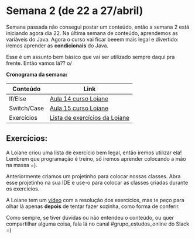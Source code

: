 # Semana 2 (de 22 a 27/abril)

Semana passada não consegui postar um conteúdo, então a semana 2 está iniciando agora dia 22. Na última semana de conteúdo, aprendemos as variáveis do Java. Agora o curso vai ficar beeem mais legal e divertido: iremos aprender as **condicionais** do Java.

Esse é um assunto bem básico que vai ser utilizado sempre daqui pra frente. Então vamos lá?? o/

**Cronograma da semana:**

| Conteúdo | Link |
| --- | --- |
| If/Else | [Aula 14 curso Loiane](https://www.youtube.com/watch?v=ELBqT_rueAQ&list=PLGxZ4Rq3BOBq0KXHsp5J3PxyFaBIXVs3r&index=14) |
| Switch/Case | [Aula 15 curso Loiane](https://www.youtube.com/watch?v=JTLgFZyBUN4&list=PLGxZ4Rq3BOBq0KXHsp5J3PxyFaBIXVs3r&index=19) |
| Exercícios | [Lista de exercícios da Loiane](https://www.slideshare.net/loianeg/curso-java-basico-exercicios-aulas-14-15) |


## Exercícios:

A Loiane criou uma lista de exercício bem legal, então iremos utilizar ela! Lembrem que programação é treino, só iremos aprender colocando a mão na massa =).

Anteriormente criamos um projetinho para colocar nossas classes. Abra esse projetinho na sua IDE e use-o para colocar as classes criadas durante os exercícios.

A Loiane tem um [vídeo](https://www.youtube.com/watch?v=-BpAWP6T6a8&list=PLGxZ4Rq3BOBq0KXHsp5J3PxyFaBIXVs3r&index=20) com a resolução dos exercícios, mas te peço para olhar lá apenas **depois** de tentar fazer sozinha, como forma de conferir.

Como sempre, se tiver dúvidas ou não entendeu o conteúdo, ou quer compartilhar alguma coisa, fala lá no canal #grupo_estudos_online do Slack =)
